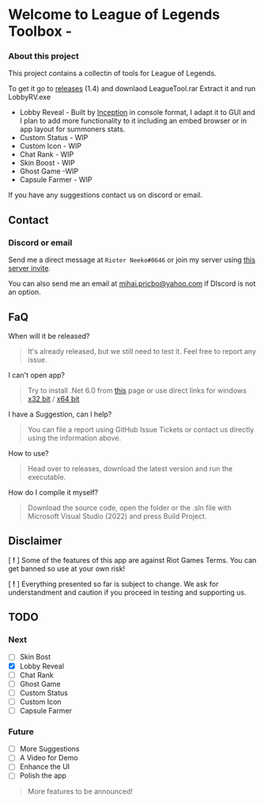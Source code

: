 # Welcome to League of Legends Toolbox -
### About this project
This project contains a collectin of tools for League of Legends.

To get it go to [releases](https://github.com/pricob/League-Toolbox/releases/tag/v1.4) (1.4) and downlaod LeagueTool.rar
Extract it and run LobbyRV.exe

- Lobby Reveal - Built by [Inception](https://github.com/0xInception) in console format, I adapt it to GUI and I plan to add more functionality to it including an embed browser or in app layout for summoners stats.
- Custom Status - WIP
- Custom Icon - WIP
- Chat Rank - WIP
- Skin Boost - WIP
- Ghost Game -WIP
- Capsule Farmer - WIP

If you have any suggestions contact us on discord or email.

## Contact
### Discord or email
Send me a direct message at `Rioter Neeko#0646` or join my server using [this server invite](https://discord.gg/xcEYBpn2k2).

You can also send me an email at mihai.pricbo@yahoo.com if DIscord is not an option.

## FaQ
When will it be released?
> It's already released, but we still need to test it. Feel free to report any issue.

I can't open app?
> Try to install .Net 6.0 from [this](https://dotnet.microsoft.com/en-us/download/dotnet/6.0) page or use direct links for windows [x32 bit](https://dotnet.microsoft.com/en-us/download/dotnet/thank-you/sdk-6.0.405-windows-x86-installer) / [x64 bit](https://dotnet.microsoft.com/en-us/download/dotnet/thank-you/sdk-6.0.405-windows-x64-installer)

I have a Suggestion, can I help?
> You can file a report using GitHub Issue Tickets or contact us directly using the information above.

How to use?
> Head over to releases, download the latest version and run the executable.

How do I compile it myself?
> Download the source code, open the folder or the .sln file with Microsoft Visual Studio (2022) and press Build Project.

## Disclaimer
[ **!** ] Some of the features of this app are against Riot Games Terms. You can get banned so use at your own risk!

[ **!** ] Everything presented so far is subject to change. We ask for understandment and caution if you proceed in testing and supporting us.


## TODO
### Next
- [ ] Skin Bost
- [x] Lobby Reveal
- [ ] Chat Rank
- [ ] Ghost Game
- [ ] Custom Status
- [ ] Custom Icon
- [ ] Capsule Farmer

### Future
- [ ] More Suggestions
- [ ] A Video for Demo
- [ ] Enhance the UI
- [ ] Polish the app

> More features to be announced!
